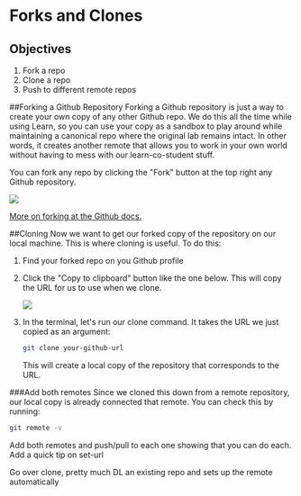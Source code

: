 # Forks and Clones

## Objectives

1. Fork a repo
2. Clone a repo
3. Push to different remote repos


##Forking a Github Repository
Forking a Github repository is just a way to create your own copy of any other Github repo. We do this all the time while using Learn, so you can use your copy as a sandbox to play around while maintaining a canonical repo where the original lab remains intact. In other words, it creates another remote that allows you to work in your own world without having to mess with our learn-co-student stuff.

You can fork any repo by clicking the "Fork" button at the top right any Github repository. 

![](https://github-images.s3.amazonaws.com/enterprise/2.2/assets/images/help/repository/fork_button.jpg)

[More on forking at the Github docs.](https://help.github.com/enterprise/2.2/user/articles/fork-a-repo/)

##Cloning
Now we want to get our forked copy of the repository on our local machine. This is where cloning is useful. To do this:

1. Find your forked repo on you Github profile
2. Click the "Copy to clipboard" button like the one below. This will copy the URL for us to use when we clone.

	![](https://github-images.s3.amazonaws.com/enterprise/2.2/assets/images/help/repository/clone-repo-clone-url-button.png)

3. In the terminal, let's run our clone command. It takes the URL we just copied as an argument:

	```bash
	git clone your-github-url
	```
	This will create a local copy of the repository that corresponds to the URL.
	
	
###Add both remotes
Since we cloned this down from a remote repository, our local copy is already connected that remote. You can check this by running:

```bash
git remote -v
```


Add both remotes and push/pull to each one showing that you can do each. Add a quick tip on set-url

Go over clone, pretty much DL an existing repo and sets up the remote automatically


